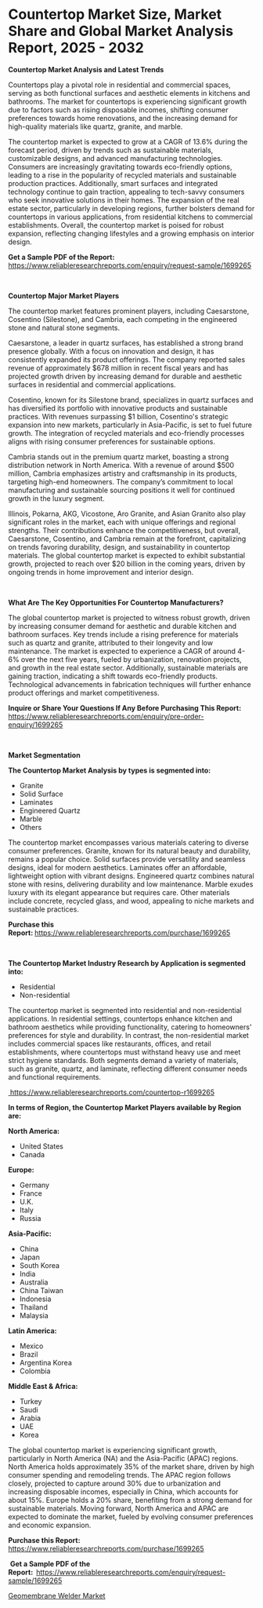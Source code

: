 <p><h1>Countertop Market Size, Market Share and Global Market Analysis Report, 2025 - 2032</h1></p><p><strong>Countertop Market Analysis and Latest Trends</strong></p>
<p><p>Countertops play a pivotal role in residential and commercial spaces, serving as both functional surfaces and aesthetic elements in kitchens and bathrooms. The market for countertops is experiencing significant growth due to factors such as rising disposable incomes, shifting consumer preferences towards home renovations, and the increasing demand for high-quality materials like quartz, granite, and marble. </p><p>The countertop market is expected to grow at a CAGR of 13.6% during the forecast period, driven by trends such as sustainable materials, customizable designs, and advanced manufacturing technologies. Consumers are increasingly gravitating towards eco-friendly options, leading to a rise in the popularity of recycled materials and sustainable production practices. Additionally, smart surfaces and integrated technology continue to gain traction, appealing to tech-savvy consumers who seek innovative solutions in their homes. The expansion of the real estate sector, particularly in developing regions, further bolsters demand for countertops in various applications, from residential kitchens to commercial establishments. Overall, the countertop market is poised for robust expansion, reflecting changing lifestyles and a growing emphasis on interior design.</p></p>
<p><strong>Get a Sample PDF of the Report:&nbsp;</strong> <a href="https://www.reliableresearchreports.com/enquiry/request-sample/1699265?utm_campaign=2452&utm_medium=2&utm_source=Github&utm_content=ia&utm_term=19022025&utm_id=countertop">https://www.reliableresearchreports.com/enquiry/request-sample/1699265</a></p>
<p>&nbsp;</p>
<p><strong>Countertop Major Market Players</strong></p>
<p><p>The countertop market features prominent players, including Caesarstone, Cosentino (Silestone), and Cambria, each competing in the engineered stone and natural stone segments. </p><p>Caesarstone, a leader in quartz surfaces, has established a strong brand presence globally. With a focus on innovation and design, it has consistently expanded its product offerings. The company reported sales revenue of approximately $678 million in recent fiscal years and has projected growth driven by increasing demand for durable and aesthetic surfaces in residential and commercial applications.</p><p>Cosentino, known for its Silestone brand, specializes in quartz surfaces and has diversified its portfolio with innovative products and sustainable practices. With revenues surpassing $1 billion, Cosentino's strategic expansion into new markets, particularly in Asia-Pacific, is set to fuel future growth. The integration of recycled materials and eco-friendly processes aligns with rising consumer preferences for sustainable options.</p><p>Cambria stands out in the premium quartz market, boasting a strong distribution network in North America. With a revenue of around $500 million, Cambria emphasizes artistry and craftsmanship in its products, targeting high-end homeowners. The company’s commitment to local manufacturing and sustainable sourcing positions it well for continued growth in the luxury segment.</p><p>Illinois, Pokarna, AKG, Vicostone, Aro Granite, and Asian Granito also play significant roles in the market, each with unique offerings and regional strengths. Their contributions enhance the competitiveness, but overall, Caesarstone, Cosentino, and Cambria remain at the forefront, capitalizing on trends favoring durability, design, and sustainability in countertop materials. The global countertop market is expected to exhibit substantial growth, projected to reach over $20 billion in the coming years, driven by ongoing trends in home improvement and interior design.</p></p>
<p>&nbsp;</p>
<p><strong>What Are The Key Opportunities For Countertop Manufacturers?</strong></p>
<p><p>The global countertop market is projected to witness robust growth, driven by increasing consumer demand for aesthetic and durable kitchen and bathroom surfaces. Key trends include a rising preference for materials such as quartz and granite, attributed to their longevity and low maintenance. The market is expected to experience a CAGR of around 4-6% over the next five years, fueled by urbanization, renovation projects, and growth in the real estate sector. Additionally, sustainable materials are gaining traction, indicating a shift towards eco-friendly products. Technological advancements in fabrication techniques will further enhance product offerings and market competitiveness.</p></p>
<p><strong>Inquire or Share Your Questions If Any Before Purchasing This Report:</strong> <a href="https://www.reliableresearchreports.com/enquiry/pre-order-enquiry/1699265?utm_campaign=2452&utm_medium=2&utm_source=Github&utm_content=ia&utm_term=19022025&utm_id=countertop">https://www.reliableresearchreports.com/enquiry/pre-order-enquiry/1699265</a></p>
<p>&nbsp;</p>
<p><strong>Market Segmentation</strong></p>
<p><strong>The Countertop Market Analysis by types is segmented into:</strong></p>
<p><ul><li>Granite</li><li>Solid Surface</li><li>Laminates</li><li>Engineered Quartz</li><li>Marble</li><li>Others</li></ul></p>
<p><p>The countertop market encompasses various materials catering to diverse consumer preferences. Granite, known for its natural beauty and durability, remains a popular choice. Solid surfaces provide versatility and seamless designs, ideal for modern aesthetics. Laminates offer an affordable, lightweight option with vibrant designs. Engineered quartz combines natural stone with resins, delivering durability and low maintenance. Marble exudes luxury with its elegant appearance but requires care. Other materials include concrete, recycled glass, and wood, appealing to niche markets and sustainable practices.</p></p>
<p><strong>Purchase this Report:&nbsp;</strong><a href="https://www.reliableresearchreports.com/purchase/1699265?utm_campaign=2452&utm_medium=2&utm_source=Github&utm_content=ia&utm_term=19022025&utm_id=countertop">https://www.reliableresearchreports.com/purchase/1699265</a></p>
<p>&nbsp;</p>
<p><strong>The Countertop Market Industry Research by Application is segmented into:</strong></p>
<p><ul><li>Residential</li><li>Non-residential</li></ul></p>
<p><p>The countertop market is segmented into residential and non-residential applications. In residential settings, countertops enhance kitchen and bathroom aesthetics while providing functionality, catering to homeowners' preferences for style and durability. In contrast, the non-residential market includes commercial spaces like restaurants, offices, and retail establishments, where countertops must withstand heavy use and meet strict hygiene standards. Both segments demand a variety of materials, such as granite, quartz, and laminate, reflecting different consumer needs and functional requirements.</p></p>
<p><a href="https://www.reliableresearchreports.com/countertop-r1699265?utm_campaign=2452&utm_medium=2&utm_source=Github&utm_content=ia&utm_term=19022025&utm_id=countertop">&nbsp;https://www.reliableresearchreports.com/countertop-r1699265</a></p>
<p><strong>In terms of Region, the Countertop Market Players available by Region are:</strong></p>
<p>
    <p> <strong> North America: </strong>
        <ul>
            <li>United States</li>
            <li>Canada</li>
        </ul>
        </p> 
    <p> <strong> Europe: </strong>
        <ul>
            <li>Germany</li>
            <li>France</li>
            <li>U.K.</li>
            <li>Italy</li>
            <li>Russia</li>
        </ul>
        </p> 
    <p> <strong> Asia-Pacific: </strong>
        <ul>
            <li>China</li>
            <li>Japan</li>
            <li>South Korea</li>
            <li>India</li>
            <li>Australia</li>
            <li>China Taiwan</li>
            <li>Indonesia</li>
            <li>Thailand</li>
            <li>Malaysia</li>
        </ul>
        </p> 
    <p> <strong> Latin America: </strong>
        <ul>
            <li>Mexico</li>
            <li>Brazil</li>
            <li>Argentina Korea</li>
            <li>Colombia</li>
        </ul>
        </p> 
    <p> <strong> Middle East & Africa: </strong>
        <ul>
            <li>Turkey</li>
            <li>Saudi</li>
            <li>Arabia</li>
            <li>UAE</li>
            <li>Korea</li>
        </ul>
    </p>
    </p>
<p><p>The global countertop market is experiencing significant growth, particularly in North America (NA) and the Asia-Pacific (APAC) regions. North America holds approximately 35% of the market share, driven by high consumer spending and remodeling trends. The APAC region follows closely, projected to capture around 30% due to urbanization and increasing disposable incomes, especially in China, which accounts for about 15%. Europe holds a 20% share, benefiting from a strong demand for sustainable materials. Moving forward, North America and APAC are expected to dominate the market, fueled by evolving consumer preferences and economic expansion.</p></p>
<p><strong>Purchase this Report: </strong><a href="https://www.reliableresearchreports.com/purchase/1699265?utm_campaign=2452&utm_medium=2&utm_source=Github&utm_content=ia&utm_term=19022025&utm_id=countertop">https://www.reliableresearchreports.com/purchase/1699265</a></p>
<p>&nbsp;<strong>Get a Sample PDF of the Report:&nbsp;&nbsp;</strong><a href="https://www.reliableresearchreports.com/enquiry/request-sample/1699265?utm_campaign=2452&utm_medium=2&utm_source=Github&utm_content=ia&utm_term=19022025&utm_id=countertop">https://www.reliableresearchreports.com/enquiry/request-sample/1699265</a></p>
<p><strong></strong></p>
<p><p><a href="https://github.com/donnettaletizia/Market-Research-Report-List-1/blob/main/geomembrane-welder-market.md?utm_campaign=2452&utm_medium=2&utm_source=Github&utm_content=ia&utm_term=19022025&utm_id=countertop">Geomembrane Welder Market</a></p></p>